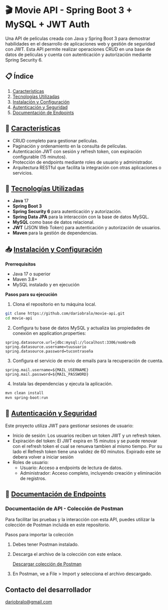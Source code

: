 # 🎬 Movie API - Spring Boot 3 + MySQL + JWT Auth
Una API de películas creada con Java y Spring Boot 3 para demostrar habilidades en el desarrollo de aplicaciones web y 
gestión de seguridad con JWT. Esta API permite realizar operaciones CRUD en una base de datos de películas y cuenta con 
autenticación y autorización mediante Spring Security 6.

## 📋 Índice  

1. [Características](#-características)
2. [Tecnologías Utilizadas](#-tecnologías-utilizadas)
3. [Instalación y Configuración](#-instalación-y-configuración)
4. [Autenticación y Seguridad](#-autenticación-y-seguridad)
5. [Documentación de Endpoints](#-documentación-de-endpoints)
  
## 📜 [Características](#-características)
* CRUD completo para gestionar películas.  
* Paginación y ordenamiento en la consulta de películas.  
* Autenticación JWT con sesión y refresh token, con expiración configurable (15 minutos).  
* Protección de endpoints mediante roles de usuario y administrador.  
* Arquitectura RESTful que facilita la integración con otras aplicaciones o servicios.  

## 🚀 [Tecnologías Utilizadas](#-tecnologías-utilizadas)
* **Java** 17  
* **Spring Boot 3**  
* **Spring Security 6** para autenticación y autorización.  
* **Spring Data JPA** para la interacción con la base de datos MySQL.  
* **MySQL** como base de datos relacional.  
* **JWT** (JSON Web Token) para autenticación y autorización de usuarios.  
* **Maven** para la gestión de dependencias.  

## 📥 [Instalación y Configuración](#-instalación-y-configuración)
**Prerrequisitos**
* Java 17 o superior  
* Maven 3.8+  
* MySQL instalado y en ejecución

**Pasos para su ejecución**
1. Clona el repositorio en tu máquina local.
```bash
git clone https://github.com/dariobralo/movie-api.git
cd movie-api
```  
2. Configura tu base de datos MySQL y actualiza las propiedades de conexión en
   application.properties:
```properties
spring.datasource.url=jdbc:mysql://localhost:3306/nombredb
spring.datasource.username=tuusuario
spring.datasource.password=tucontraseña
```
  
3. Configura el servicio de envio de emails para la recuperación de cuenta.
```properties
spring.mail.username=${MAIL_USERNAME}
spring.mail.password=${MAIL_PASSWORD}
```
4. Instala las dependencias y ejecuta la aplicación.
```bash
mvn clean install
mvn spring-boot:run

```
  
## 🔑 [Autenticación y Seguridad](#-autenticación-y-seguridad)
Este proyecto utiliza JWT para gestionar sesiones de usuario:

* Inicio de sesión: Los usuarios reciben un token JWT y un refresh token.
* Expiración del token: El JWT expira en 15 minutos y se puede renovar con el refresh token
  el cual se renueva tambien al mismo tiempo.
  Por su lado el Refresh token tiene una validez de 60 minutos. Expirado este se debera volver
  a iniciar sesión
* Roles de usuario:
  * Usuario: Acceso a endpoints de lectura de datos.
  * Administrador: Acceso completo, incluyendo creación y eliminación de registros.

## 📖 [Documentación de Endpoints](#-documentación-de-endpoints)
### Documentación de API - Colección de Postman
Para facilitar las pruebas y la interacción con esta API, puedes utilizar la colección de Postman incluida en este repositorio.

Pasos para importar la colección
1. Debes tener Postman instalado.
2. Descarga el archivo de la colección con este enlace.

     [Descargar colección de Postman](https://github.com/dariobralo/movie-api/raw/main/postman/Movie-api.postman_collection.json)

3. En Postman, ve a File > Import y selecciona el archivo descargado.
  
  
## Contacto del desarrollador

dariobralo@gmail.com






